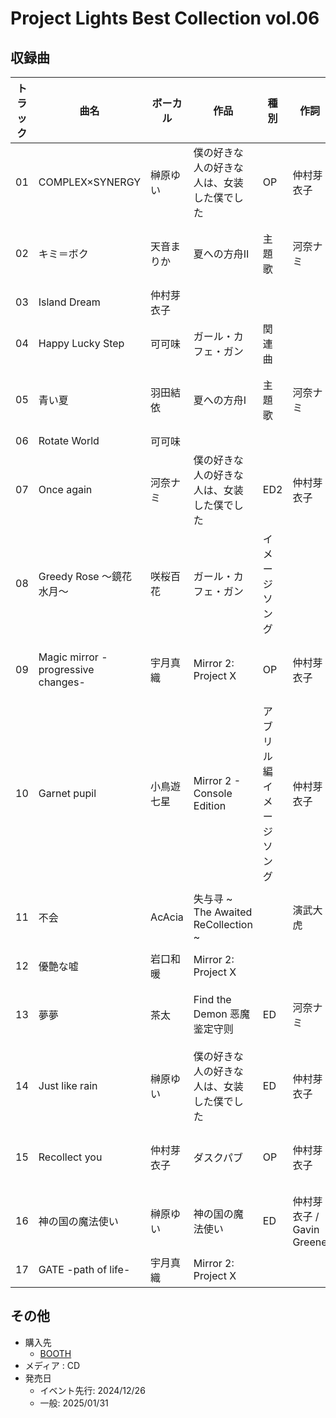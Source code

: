 # Project Lights Best Collection vol.06

## 収録曲

| トラック | 曲名 | ボーカル | 作品 | 種別 | 作詞 | 作曲 | 編曲 | その他 | 年 |
|---|---|---|---|---|---|---|---|---|---|
| 01 | COMPLEX×SYNERGY | 榊原ゆい | 僕の好きな人の好きな人は、女装した僕でした | OP | 仲村芽衣子 | 丸山公詳 | 奥田友幸 |  | 2024 |
| 02 | キミ＝ボク | 天音まりか | 夏への方舟Ⅱ | 主題歌 | 河奈ナミ | 丸山公詳 | 奥田友幸 |  | 2024 |
| 03 | Island Dream | 仲村芽衣子 |  |  |  |  |  |  |  |
| 04 | Happy Lucky Step | 可可味 | ガール・カフェ・ガン | 関連曲 |  |  |  |  | 2019 |
| 05 | 青い夏 | 羽田結依 | 夏への方舟Ⅰ | 主題歌 | 河奈ナミ | 丸山公詳 | 奥田友幸 |  | 2024 |
| 06 | Rotate World | 可可味 |  |  |  |  |  |  |  |
| 07 | Once again | 河奈ナミ | 僕の好きな人の好きな人は、女装した僕でした | ED2 | 仲村芽衣子 | 丸山公詳 |  |  | 2024 |
| 08 | Greedy Rose ～鏡花水月～ | 咲桜百花 | ガール・カフェ・ガン | イメージソング |  |  |  |  | 2019 |
| 09 | Magic mirror - progressive changes- | 宇月真織 | Mirror 2: Project X | OP | 仲村芽衣子 | 丸山公詳 | 奥田友幸 |  | 2022 |
| 10 | Garnet pupil | 小鳥遊七星 | Mirror 2 - Console Edition | アブリル編 イメージソング | 仲村芽衣子 | 丸山公詳 | 奥田友幸 |  | 2023 |
| 11 | 不会 | AcAcia | 失与寻 ~ The Awaited ReCollection ~ |  | 演武大虎 | 丸山公詳 | 奥田友幸 |  | 2023 |
| 12 | 優艶な嘘 | 岩口和暖 | Mirror 2: Project X |  |  |  |  |  | 2022 |
| 13 | 夢夢 | 茶太 | Find the Demon 恶魔鉴定守则 | ED | 河奈ナミ | 丸山公詳 | 奥田友幸 |  | 2024 |
| 14 | Just like rain | 榊原ゆい | 僕の好きな人の好きな人は、女装した僕でした | ED | 仲村芽衣子 | 丸山公詳 | 奥田友幸 |  | 2024 |
| 15 | Recollect you | 仲村芽衣子 | ダスクパブ | OP | 仲村芽衣子 | 鈴木栄奈 | 鈴木栄奈 |  | 2024 |
| 16 | 神の国の魔法使い | 榊原ゆい | 神の国の魔法使い | ED | 仲村芽衣子 / Gavin Greene | 丸山公詳 | 丸山公詳 |  | 2022 |
| 17 | GATE -path of life- | 宇月真織 | Mirror 2: Project X |  |  |  |  |  | 2022 |

## その他

- 購入先
    - [BOOTH](https://booth.pm/ja/items/4719402)
- メディア : CD
- 発売日
    - イベント先行: 2024/12/26
    - 一般: 2025/01/31
